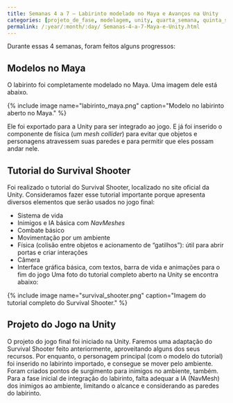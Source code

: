 ```yaml
---
title: Semanas 4 a 7 – Labirinto modelado no Maya e Avanços na Unity
categories: [projeto_de_fase, modelagem, unity, quarta_semana, quinta_semana, sexta_semana, setima_semana]
permalink: /:year/:month/:day/ Semanas-4-a-7-Maya-e-Unity.html
---
```


Durante essas 4 semanas, foram feitos alguns progressos:

## Modelos no Maya

O labirinto foi completamente modelado no Maya. Uma imagem dele está abaixo.

{% include image name="labirinto_maya.png" caption="Modelo no labirinto aberto no Maya." %}

Ele foi exportado para a Unity para ser integrado ao jogo. E já foi inserido o componente de física (um *mesh collider*) para evitar que objetos e personagens atravessem suas paredes e para permitir que eles possam andar nele.



## Tutorial do Survival Shooter
Foi realizado o tutorial do Survival Shooter, localizado no site oficial da Unity. Consideramos fazer esse tutorial importante porque apresenta diversos elementos que serão usados no jogo final:
- Sistema de vida
- Inimigos e IA básica com *NavMeshes*
- Combate básico
- Movimentação por um ambiente
- Física (colisão entre objetos e acionamento de “gatilhos”): útil para abrir portas e criar interações
- Câmera
- Interface gráfica básica, com textos, barra de vida e animações para o fim do jogo
Uma foto do tutorial completo aberto na Unity se encontra abaixo:

{% include image name="survival_shooter.png" caption="Imagem do tutorial completo do Survival Shooter." %}

## Projeto do Jogo na Unity
O projeto do jogo final foi iniciado na Unity. Faremos uma adaptação do Survival Shooter feito anteriormente, aproveitando alguns dos seus recursos. Por enquanto, o personagem principal (com o modelo do tutorial) foi inserido no labirinto importado, e consegue se mover pelo ambiente. Foram criados pontos de surgimento para inimigos no ambiente, também. Para a fase inicial de integração do labirinto, falta adequar a IA (NavMesh) dos inimigos ao ambiente, limitando o alcance e considerando as paredes do labirinto.

